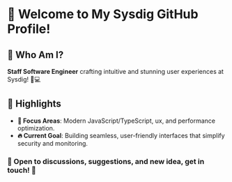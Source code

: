 # 👋 Welcome to My Sysdig GitHub Profile!

## 🎨 **Who Am I?**

**Staff Software Engineer** crafting intuitive and stunning user experiences at Sysdig! 🚀💻

## 🌟 **Highlights**

- **🎯 Focus Areas**: Modern JavaScript/TypeScript, ux, and performance optimization.
- **🔥 Current Goal**: Building seamless, user-friendly interfaces that simplify security and monitoring.

### 🤝 Open to discussions, suggestions, and new idea, get in touch! 🌟
